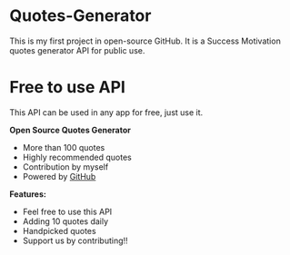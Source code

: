 # Quotes-Generator
This is my first project in open-source GitHub. It is a Success Motivation quotes generator API for public use.

# Free to use API
This API can be used in any app for free, just use it.

**Open Source Quotes Generator**
- More than 100 quotes
- Highly recommended quotes
- Contribution by myself
- Powered by [GitHub](https://github.com)

**Features:**
- Feel free to use this API
- Adding 10 quotes daily
- Handpicked quotes
- Support us by contributing!!
